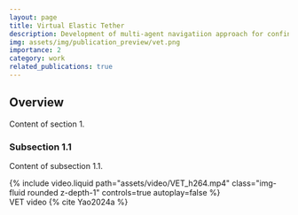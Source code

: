 ```yaml
---
layout: page
title: Virtual Elastic Tether
description: Development of multi-agent navigatiion approach for confined aquatic spaces. Project funded by RAICo1 and Sellafield Ltd.
img: assets/img/publication_preview/vet.png
importance: 2
category: work
related_publications: true
---
```


<h2>Overview</h2>

<p>Content of section 1.</p>

<h3>Subsection 1.1</h3>

<p>Content of subsection 1.1.</p>


<div class="row">
    <div class="col-sm mt-3 mt-md-0">
        {% include video.liquid path="assets/video/VET_h264.mp4" class="img-fluid rounded z-depth-1" controls=true autoplay=false %}
    </div>
</div>
<div class="caption">
    VET video {% cite Yao2024a %}
</div>



